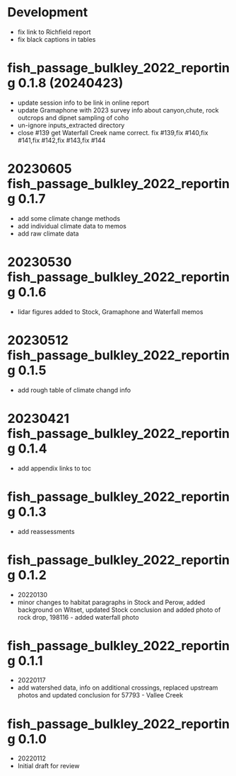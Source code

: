 # Development
- fix link to Richfield report
- fix black captions in tables


# fish_passage_bulkley_2022_reporting 0.1.8 (20240423)

- update session info to be link in online report
- update Gramaphone with 2023 survey info about canyon,chute, rock outcrops and dipnet sampling of coho
- un-ignore inputs_extracted directory
- close #139 get Waterfall Creek name correct. fix #139,fix #140,fix #141,fix #142,fix #143,fix #144

# 20230605 fish_passage_bulkley_2022_reporting 0.1.7
- add some climate change methods
- add individual climate data to memos
- add raw climate data


# 20230530 fish_passage_bulkley_2022_reporting 0.1.6

- lidar figures added to Stock, Gramaphone and Waterfall memos

# 20230512 fish_passage_bulkley_2022_reporting 0.1.5

- add rough table of climate changd info


# 20230421 fish_passage_bulkley_2022_reporting 0.1.4

- add appendix links to toc


# fish_passage_bulkley_2022_reporting 0.1.3
- add reassessments


# fish_passage_bulkley_2022_reporting 0.1.2

-   20220130
-   minor changes to habitat paragraphs in Stock and Perow, added background on Witset, updated Stock conclusion and added photo of rock drop, 198116 - added waterfall photo

# fish_passage_bulkley_2022_reporting 0.1.1

-   20220117
-   add watershed data, info on additional crossings, replaced upstream photos and updated conclusion for 57793 - Vallee Creek

# fish_passage_bulkley_2022_reporting 0.1.0

-   20220112
-   Initial draft for review
